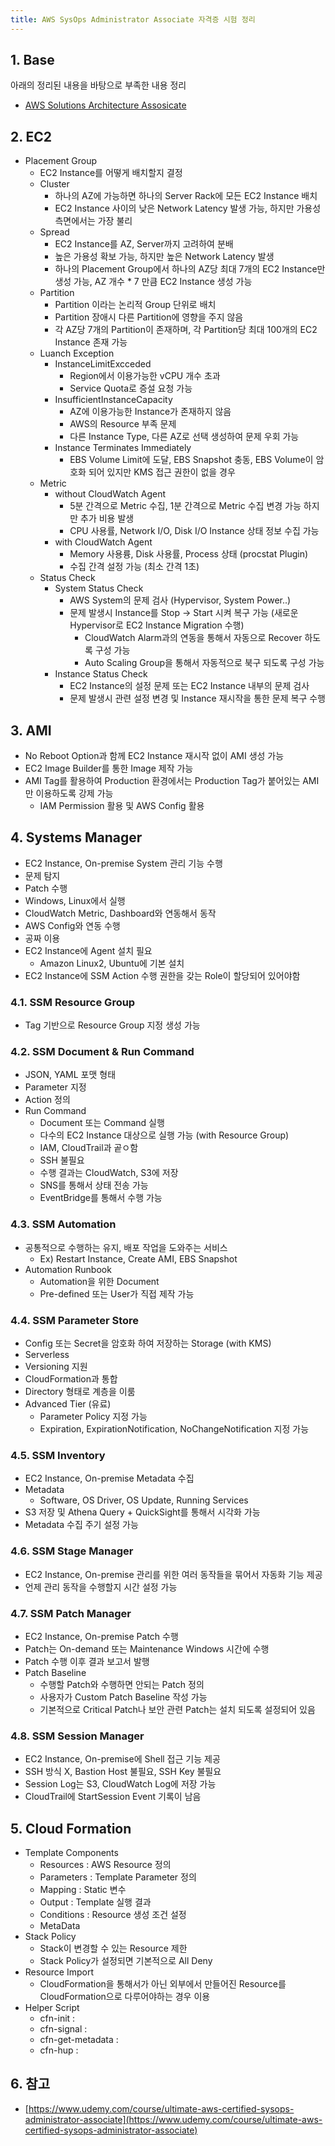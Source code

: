 ```yaml
---
title: AWS SysOps Administrator Associate 자격증 시험 정리
---
```


## 1. Base

아래의 정리된 내용을 바탕으로 부족한 내용 정리

* [AWS Solutions Architecture Assosicate](../certificate-aws-solutions-architect-associate)

## 2. EC2

* Placement Group
  * EC2 Instance를 어떻게 배치할지 결정
  * Cluster
    * 하나의 AZ에 가능하면 하나의 Server Rack에 모든 EC2 Instance 배치
    * EC2 Instance 사이의 낮은 Network Latency 발생 가능, 하지만 가용성 측면에서는 가장 불리
  * Spread
    * EC2 Instance를 AZ, Server까지 고려하여 분배
    * 높은 가용성 확보 가능, 하지만 높은 Network Latency 발생
    * 하나의 Placement Group에서 하나의 AZ당 최대 7개의 EC2 Instance만 생성 가능, AZ 개수 * 7 만큼 EC2 Instance 생성 가능
  * Partition
    * Partition 이라는 논리적 Group 단위로 배치
    * Partition 장애시 다른 Partition에 영향을 주지 않음
    * 각 AZ당 7개의 Partition이 존재하며, 각 Partition당 최대 100개의 EC2 Instance 존재 가능
  * Luanch Exception
    * InstanceLimitExcceded
      * Region에서 이용가능한 vCPU 개수 초과
      * Service Quota로 증설 요청 가능
    * InsufficientInstanceCapacity
      * AZ에 이용가능한 Instance가 존재하지 않음
      * AWS의 Resource 부족 문제
      * 다른 Instance Type, 다른 AZ로 선택 생성하여 문제 우회 가능
    * Instance Terminates Immediately
      * EBS Volume Limit에 도달, EBS Snapshot 충동, EBS Volume이 암호화 되어 있지만 KMS 접근 권한이 없을 경우
  * Metric
    * without CloudWatch Agent
      * 5분 간격으로 Metric 수집, 1분 간격으로 Metric 수집 변경 가능 하지만 추가 비용 발생
      * CPU 사용률, Network I/O, Disk I/O Instance 상태 정보 수집 가능
    * with CloudWatch Agent
      * Memory 사용륭, Disk 사용률, Process 상태 (procstat Plugin)
      * 수집 간격 설정 가능 (최소 간격 1초)
  * Status Check
    * System Status Check
      * AWS System의 문제 검사 (Hypervisor, System Power..)
      * 문제 발생시 Instance를 Stop -> Start 시켜 복구 가능 (새로운 Hypervisor로 EC2 Instance Migration 수행)
        * CloudWatch Alarm과의 연동을 통해서 자동으로 Recover 하도록 구성 가능
        * Auto Scaling Group을 통해서 자동적으로 북구 되도록 구성 가능
    * Instance Status Check
      * EC2 Instance의 설정 문제 또는 EC2 Instance 내부의 문제 검사
      * 문제 발생시 관련 설정 변경 및 Instance 재시작을 통한 문제 복구 수행

## 3. AMI

* No Reboot Option과 함께 EC2 Instance 재시작 없이 AMI 생성 가능
* EC2 Image Builder를 통한 Image 제작 가능
* AMI Tag를 활용하여 Production 환경에서는 Production Tag가 붙어있는 AMI만 이용하도록 강제 가능
  * IAM Permission 활용 및 AWS Config 활용

## 4. Systems Manager

* EC2 Instance, On-premise System 관리 기능 수행
* 문제 탐지
* Patch 수행
* Windows, Linux에서 실행
* CloudWatch Metric, Dashboard와 연동해서 동작
* AWS Config와 연동 수행
* 공짜 이용
* EC2 Instance에 Agent 설치 필요
  * Amazon Linux2, Ubuntu에 기본 설치
* EC2 Instance에 SSM Action 수행 권한을 갖는 Role이 할당되어 있어야함

### 4.1. SSM Resource Group

* Tag 기반으로 Resource Group 지정 생성 가능

### 4.2. SSM Document & Run Command

* JSON, YAML 포맷 형태
* Parameter 지정
* Action 정의
* Run Command
  * Document 또는 Command 실행
  * 다수의 EC2 Instance 대상으로 실행 가능 (with Resource Group)
  * IAM, CloudTrail과 곹ㅇ함
  * SSH 불필요
  * 수행 결과는 CloudWatch, S3에 저장
  * SNS를 통해서 상태 전송 가능
  * EventBridge를 통해서 수행 가능

### 4.3. SSM Automation

* 공통적으로 수행하는 유지, 배포 작업을 도와주는 서비스
  * Ex) Restart Instance, Create AMI, EBS Snapshot
* Automation Runbook
  * Automation을 위한 Document
  * Pre-defined 또는 User가 직접 제작 가능

### 4.4. SSM Parameter Store

* Config 또는 Secret을 암호화 하여 저장하는 Storage (with KMS)
* Serverless
* Versioning 지원
* CloudFormation과 통합
* Directory 형태로 계층을 이룸
* Advanced Tier (유료)
  * Parameter Policy 지정 가능
  * Expiration, ExpirationNotification, NoChangeNotification 지정 가능

### 4.5. SSM Inventory

* EC2 Instance, On-premise Metadata 수집
* Metadata
  * Software, OS Driver, OS Update, Running Services
* S3 저장 및 Athena Query + QuickSight를 통해서 시각화 가능
* Metadata 수집 주기 설정 가능

### 4.6. SSM Stage Manager

* EC2 Instance, On-premise 관리를 위한 여러 동작들을 묶어서 자동화 기능 제공
* 언제 관리 동작을 수행할지 시간 설정 가능

### 4.7. SSM Patch Manager

* EC2 Instance, On-premise Patch 수행
* Patch는 On-demand 또는 Maintenance Windows 시간에 수행
* Patch 수행 이후 결과 보고서 발행
* Patch Baseline
  * 수행할 Patch와 수행하면 안되는 Patch 정의
  * 사용자가 Custom Patch Baseline 작성 가능
  * 기본적으로 Critical Patch나 보안 관련 Patch는 설치 되도록 설정되어 있음

### 4.8. SSM Session Manager

* EC2 Instance, On-premise에 Shell 접근 기능 제공
* SSH 방식 X, Bastion Host 불필요, SSH Key 불필요
* Session Log는 S3, CloudWatch Log에 저장 가능
* CloudTrail에 StartSession Event 기록이 남음

## 5. Cloud Formation

* Template Components
  * Resources : AWS Resource 정의
  * Parameters : Template Parameter 정의
  * Mapping : Static 변수
  * Output : Template 실행 결과
  * Conditions : Resource 생성 조건 설정
  * MetaData
* Stack Policy
  * Stack이 변경할 수 있는 Resource 제한
  * Stack Policy가 설정되면 기본적으로 All Deny
* Resource Import
  * CloudFormation을 통해서가 아닌 외부에서 만들어진 Resource를 CloudFormation으로 다루어야하는 경우 이용
* Helper Script
  * cfn-init : 
  * cfn-signal : 
  * cfn-get-metadata :
  * cfn-hup :

## 6. 참고

* [https://www.udemy.com/course/ultimate-aws-certified-sysops-administrator-associate](https://www.udemy.com/course/ultimate-aws-certified-sysops-administrator-associate)
